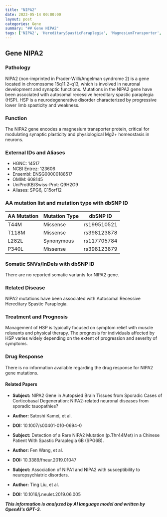 ```yaml
---
title: "NIPA2"
date: 2023-05-14 00:00:00
layout: post
categories: Gene
summary: "## Gene NIPA2"
tags: ['NIPA2', 'HereditarySpasticParaplegia', 'MagnesiumTransporter', 'NeuronalDevelopment', 'SynapticPlasticity', 'Mutation', 'Treatment', 'Prognosis']
---
```


## Gene NIPA2

### Pathology
NIPA2 (non-imprinted in Prader-Willi/Angelman syndrome 2) is a gene located in chromosome 15q11.2-q13, which is involved in neuronal development and synaptic functions. Mutations in the NIPA2 gene have been associated with autosomal recessive hereditary spastic paraplegia (HSP). HSP is a neurodegenerative disorder characterized by progressive lower limb spasticity and weakness.

### Function
The NIPA2 gene encodes a magnesium transporter protein, critical for modulating synaptic plasticity and physiological Mg2+ homeostasis in neurons.

### External IDs and Aliases
* HGNC: 14517
* NCBI Entrez: 123606
* Ensembl: ENSG00000188517
* OMIM: 608145
* UniProtKB/Swiss-Prot: Q9H2G9
* Aliases: SPG6, C15orf12

### AA mutation list and mutation type with dbSNP ID
|AA Mutation|Mutation Type|dbSNP ID|
|---|---|---|
|T44M|Missense|rs199510521|
|T118M|Missense|rs398123878|
|L282L|Synonymous|rs117705784|
|P340L|Missense|rs398123879|

### Somatic SNVs/InDels with dbSNP ID
There are no reported somatic variants for NIPA2 gene.

### Related Disease
NIPA2 mutations have been associated with Autosomal Recessive Hereditary Spastic Paraplegia.

### Treatment and Prognosis
Management of HSP is typically focused on symptom relief with muscle relaxants and physical therapy. The prognosis for individuals affected by HSP varies widely depending on the extent of progression and severity of symptoms.

### Drug Response
There is no information available regarding the drug response for NIPA2 gene mutations.

#### Related Papers
* **Subject:** NIPA2 Gene in Autopsied Brain Tissues from Sporadic Cases of Corticobasal Degeneration: NIPA2-related neuronal diseases from sporadic tauopathies? 
* **Author:** Satoshi Kamei, et al. 
* **DOI:** 10.1007/s00401-010-0694-0

* **Subject:** Detection of a Rare NIPA2 Mutation (p.Thr44Met) in a Chinese Patient With Spastic Paraplegia 6B (SPG6B). 
* **Author:** Fen Wang, et al. 
* **DOI:** 10.3389/fneur.2019.01047

* **Subject:** Association of NIPA1 and NIPA2 with susceptibility to neuropsychiatric disorders. 
* **Author:** Ting Liu, et al. 
* **DOI:** 10.1016/j.neulet.2019.06.005

**_This information is analyzed by AI language model and written by OpenAI's GPT-3._**